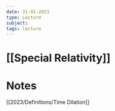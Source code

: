 ```yaml
---
date: 31-01-2023
type: Lecture
subject: 
tags: lecture
---
```

# [[Special Relativity]]

# Notes
[[2023/Definitions/Time Dilation]]
